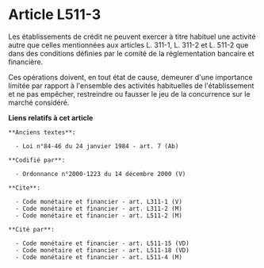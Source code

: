# Article L511-3

Les établissements de crédit ne peuvent exercer à titre habituel une activité autre que celles mentionnées aux articles L.
311-1, L. 311-2 et L. 511-2 que dans des conditions définies par le comité de la réglementation bancaire et financière.

Ces opérations doivent, en tout état de cause, demeurer d'une importance limitée par rapport à l'ensemble des activités
habituelles de l'établissement et ne pas empêcher, restreindre ou fausser le jeu de la concurrence sur le marché considéré.

**Liens relatifs à cet article**

	**Anciens textes**:

	  - Loi n°84-46 du 24 janvier 1984 - art. 7 (Ab)

	**Codifié par**:

	  - Ordonnance n°2000-1223 du 14 décembre 2000 (V)

	**Cite**:

	  - Code monétaire et financier - art. L311-1 (V)
	  - Code monétaire et financier - art. L311-2 (M)
	  - Code monétaire et financier - art. L511-2 (M)

	**Cité par**:

	  - Code monétaire et financier - art. L511-15 (VD)
	  - Code monétaire et financier - art. L511-18 (VD)
	  - Code monétaire et financier - art. L511-4 (M)
